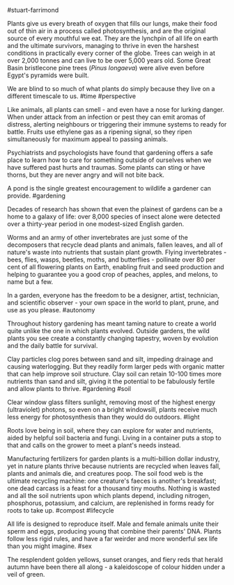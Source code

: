#stuart-farrimond

Plants give us every breath of oxygen that fills our lungs, make their food out of thin air in a process called photosynthesis, and are the original source of every mouthful we eat. They are the lynchpin of all life on earth and the ultimate survivors, managing to thrive in even the harshest conditions in practically every corner of the globe. Trees can weigh in at over 2,000 tonnes and can live to be over 5,000 years old. Some Great Basin bristlecone pine trees (_Pinus longaeva_) were alive even before Egypt's pyramids were built.

We are blind to so much of what plants do simply because they live on a different timescale to us.
#time #perspective 

Like animals, all plants can smell - and even have a nose for lurking danger. When under attack from an infection or pest they can emit aromas of distress, alerting neighbours or triggering their immune systems to ready for battle. Fruits use ethylene gas as a ripening signal, so they ripen simultaneously for maximum appeal to passing animals.

Psychiatrists and psychologists have found that gardening offers a safe place to learn how to care for something outside of ourselves when we have suffered past hurts and traumas. Some plants can sting or have thorns, but they are never angry and will not bite back.

A pond is the single greatest encouragement to wildlife a gardener can provide.
#gardening 

Decades of research has shown that even the plainest of gardens can be a home to a galaxy of life: over 8,000 species of insect alone were detected over a thirty-year period in one modest-sized English garden. 

Worms and an army of other invertebrates are just some of the decomposers that recycle dead plants and animals, fallen leaves, and all of nature's waste into nutrients that sustain plant growth. Flying invertebrates - bees, flies, wasps, beetles, moths, and butterflies - pollinate over 80 per cent of all flowering plants on Earth, enabling fruit and seed production and helping to guarantee you a good crop of peaches, apples, and melons, to name but a few.

In a garden, everyone has the freedom to be a designer, artist, technician, and scientific observer - your own space in the world to plant, prune, and use as you please.
#autonomy 

Throughout history gardening has meant taming nature to create a world quite unlike the one in which plants evolved. Outside gardens, the wild plants you see create a constantly changing tapestry, woven by evolution and the daily battle for survival.

Clay particles clog pores between sand and silt, impeding drainage and causing waterlogging. But they readily form larger peds with organic matter that can help improve soil structure. Clay soil can retain 10-100 times more nutrients than sand and silt, giving it the potential to be fabulously fertile and allow plants to thrive.
#gardening #soil 

Clear window glass filters sunlight, removing most of the highest energy (ultraviolet) photons, so even on a bright windowsill, plants receive much less energy for photosynthesis than they would do outdoors.
#light 

Roots love being in soil, where they can explore for water and nutrients, aided by helpful soil bacteria and fungi. Living in a container puts a stop to that and calls on the grower to meet a plant's needs instead.

Manufacturing fertilizers for garden plants is a multi-billion dollar industry, yet in nature plants thrive because nutrients are recycled when leaves fall, plants and animals die, and creatures poop. The soil food web is the ultimate recycling machine: one creature's faeces is another's breakfast; one dead carcass is a feast for a thousand tiny mouths. Nothing is wasted and all the soil nutrients upon which plants depend, including nitrogen, phosphorus, potassium, and calcium, are replenished in forms ready for roots to take up.
#compost #lifecycle 

All life is designed to reproduce itself. Male and female animals unite their sperm and eggs, producing young that combine their parents' DNA. Plants follow less rigid rules, and have a far weirder and more wonderful sex life than you might imagine.
#sex 

The resplendent golden yellows, sunset oranges, and fiery reds that herald autumn have been there all along - a kaleidoscope of colour hidden under a veil of green. 